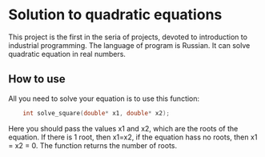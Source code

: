 # Solution to quadratic equations

This project is the first in the seria of projects, devoted to introduction to industrial programming.
The language of program is Russian. It can solve quadratic equation in real numbers.

## How to use

All you need to solve your equation is to use this function:
```C++
    int solve_square(double* x1, double* x2);
``` 
Here you should pass the values x1 and x2, which are the roots of the equation. If there is 1 root, then x1=x2, if the equation hass no roots, then x1 = x2 = 0.
The function returns the number of roots.

